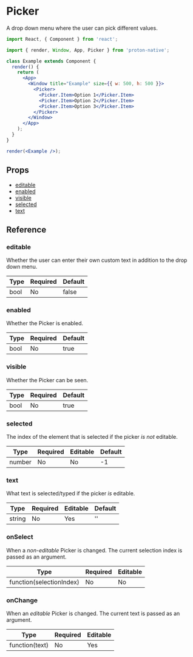 # Picker

A drop down menu where the user can pick different values.

```jsx
import React, { Component } from 'react';

import { render, Window, App, Picker } from 'proton-native';

class Example extends Component {
  render() {
    return (
      <App>
        <Window title="Example" size={{ w: 500, h: 500 }}>
          <Picker>
            <Picker.Item>Option 1</Picker.Item>
            <Picker.Item>Option 2</Picker.Item>
            <Picker.Item>Option 3</Picker.Item>
          </Picker>
        </Window>
      </App>
    );
  }
}

render(<Example />);
```

## Props

- [editable](#editable)
- [enabled](#enabled)
- [visible](#visible)
- [selected](#selected)
- [text](#text)

## Reference

### editable

Whether the user can enter their own custom text in addition to the drop down menu.

| **Type** | **Required** | **Default** |
| -------- | ------------ | ----------- |
| bool     | No           | false       |

### enabled

Whether the Picker is enabled.

| **Type** | **Required** | **Default** |
| -------- | ------------ | ----------- |
| bool     | No           | true        |

### visible

Whether the Picker can be seen.

| **Type** | **Required** | **Default** |
| -------- | ------------ | ----------- |
| bool     | No           | true        |

### selected

The index of the element that is selected if the picker _is not_ editable.

| **Type** | **Required** | **Editable** | **Default** |
| -------- | ------------ | ------------ | ----------- |
| number   | No           | No           | -1          |

### text

What text is selected/typed if the picker _is_ editable.

| **Type** | **Required** | **Editable** | **Default** |
| -------- | ------------ | ------------ | ----------- |
| string   | No           | Yes          | ''          |

### onSelect

When a _non-editable_ Picker is changed. The current selection index is passed as an argument.

| **Type**                 | **Required** | **Editable** |
| ------------------------ | ------------ | ------------ |
| function(selectionIndex) | No           | No           |

### onChange

When an _editable_ Picker is changed. The current text is passed as an argument.

| **Type**       | **Required** | **Editable** |
| -------------- | ------------ | ------------ |
| function(text) | No           | Yes          |
